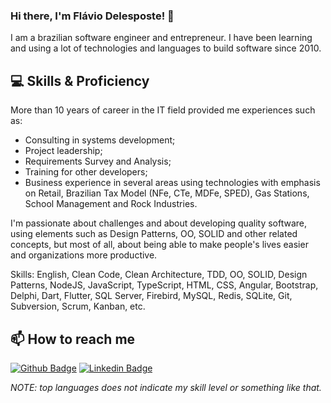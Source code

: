 ### Hi there, I'm Flávio Delesposte! 👋

I am a brazilian software engineer and entrepreneur. I have been learning and using a lot of technologies and languages to build software since 2010.

## 💻 Skills & Proficiency
More than 10 years of career in the IT field provided me experiences such as:

- Consulting in systems development;
- Project leadership;
- Requirements Survey and Analysis;
- Training for other developers;
- Business experience in several areas using technologies with emphasis on Retail, Brazilian Tax Model (NFe, CTe, MDFe, SPED), Gas Stations, School Management and Rock Industries.

I'm passionate about challenges and about developing quality software, using elements such as Design Patterns, OO, SOLID and other related concepts, but most of all, about being able to make people's lives easier and organizations more productive.

Skills: English, Clean Code, Clean Architecture, TDD, OO, SOLID, Design Patterns, NodeJS, JavaScript, TypeScript, HTML, CSS, Angular, Bootstrap, Delphi, Dart, Flutter, SQL Server, Firebird, MySQL, Redis, SQLite, Git, Subversion, Scrum, Kanban, etc.

## 📫  How to reach me

[![Github Badge](https://img.shields.io/badge/-Github-000?style=plastic&logo=Github&logoColor=white)](https://github.com/delesposte)
[![Linkedin Badge](https://img.shields.io/badge/-LinkedIn-blue?style=plastic&logo=Linkedin&logoColor=white)](https://www.linkedin.com/in/flaviodelesposte/)

*NOTE: top languages does not indicate my skill level or something like that.*
